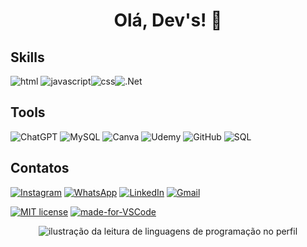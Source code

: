 ## <h1 align="center">      Olá, Dev's! 👋  </h1>

## Skills
![html](https://img.shields.io/badge/HTML5-E34F26?style=for-the-badge&logo=html5&logoColor=white) ![javascript](https://img.shields.io/badge/JavaScript-F7DF1E?style=for-the-badge&logo=javascript&logoColor=black)![css](https://img.shields.io/badge/CSS3-1572B6?style=for-the-badge&logo=css3&logoColor=white)![.Net](https://img.shields.io/badge/.NET-5C2D91?style=for-the-badge&logo=.net&logoColor=white)

## Tools

![ChatGPT](https://img.shields.io/badge/chatGPT-74aa9c?style=for-the-badge&logo=openai&logoColor=white)  ![MySQL](https://img.shields.io/badge/mysql-4479A1.svg?style=for-the-badge&logo=mysql&logoColor=white)  ![Canva](https://img.shields.io/badge/Canva-%2300C4CC.svg?style=for-the-badge&logo=Canva&logoColor=white) ![Udemy](https://img.shields.io/badge/Udemy-A435F0?style=for-the-badge&logo=Udemy&logoColor=white) ![GitHub](https://img.shields.io/badge/github-%23121011.svg?style=for-the-badge&logo=github&logoColor=white) 
![SQL](https://img.shields.io/badge/Microsoft%20SQL%20Server-CC2927?style=for-the-badge&logo=microsoft%20sql%20server&logoColor=white)


## Contatos
[![Instagram](https://img.shields.io/badge/Instagram-%23E4405F.svg?logo=Instagram&logoColor=white)](https://www.instagram.com/caandrademila/)
[![WhatsApp](https://img.shields.io/badge/WhatsApp-25D366?logo=whatsapp&logoColor=white)](https://wa.me/5535999178457?text=Ol%C3%A1,)
[![LinkedIn](https://img.shields.io/badge/Linkedin-%230077B5.svg?logo=linkedin&logoColor=white)](https://www.linkedin.com/in/camilarandrade/)
[![Gmail](https://img.shields.io/badge/Gmail-D14836?logo=gmail&logoColor=white)](mailto:andradecamilareis@gmail.com)

[![MIT license](https://img.shields.io/badge/License-MIT-blue.svg)](https://lbesson.mit-license.org/)
[![made-for-VSCode](https://img.shields.io/badge/Made%20for-VSCode-1f425f.svg)](https://code.visualstudio.com/)


<p align="center"><img src="https://github-readme-stats.vercel.app/api/top-langs/?username=andradecamila-dev&theme=monokai&hide_langs_below=1" alt="ilustração da leitura de linguagens de programação no perfil"/>  </p>

